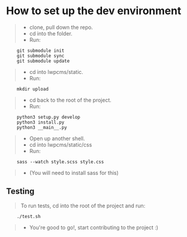 # How to set up the dev environment
> * clone, pull down the repo.
> * cd into the folder.
> * Run:

        git submodule init
        git submodule sync
        git submodule update

> * cd into lwpcms/static.
> * Run:

        mkdir upload

> * cd back to the root of the project.
> * Run:

        python3 setup.py develop
        python3 install.py
        python3 __main__.py

> * Open up another shell.
> * cd into lwpcms/static/css
> * Run:

        sass --watch style.scss style.css

> * (You will need to install sass for this)

## Testing
> To run tests, cd into the root of the project and run:

        ./test.sh

> * You're good to go!, start contributing to the project :)
